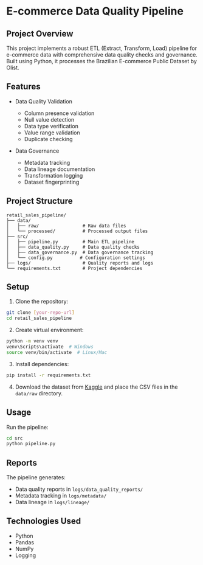 # E-commerce Data Quality Pipeline

## Project Overview
This project implements a robust ETL (Extract, Transform, Load) pipeline for e-commerce data with comprehensive data quality checks and governance. Built using Python, it processes the Brazilian E-commerce Public Dataset by Olist.

## Features
- Data Quality Validation
  - Column presence validation
  - Null value detection
  - Data type verification
  - Value range validation
  - Duplicate checking
  
- Data Governance
  - Metadata tracking
  - Data lineage documentation
  - Transformation logging
  - Dataset fingerprinting

## Project Structure
```
retail_sales_pipeline/
├── data/
│   ├── raw/                # Raw data files
│   └── processed/          # Processed output files
├── src/
│   ├── pipeline.py         # Main ETL pipeline
│   ├── data_quality.py     # Data quality checks
│   ├── data_governance.py  # Data governance tracking
│   └── config.py          # Configuration settings
├── logs/                   # Quality reports and logs
└── requirements.txt        # Project dependencies
```

## Setup
1. Clone the repository:
```bash
git clone [your-repo-url]
cd retail_sales_pipeline
```

2. Create virtual environment:
```bash
python -m venv venv
venv\Scripts\activate  # Windows
source venv/bin/activate  # Linux/Mac
```

3. Install dependencies:
```bash
pip install -r requirements.txt
```

4. Download the dataset from [Kaggle](https://www.kaggle.com/datasets/olistbr/brazilian-ecommerce) and place the CSV files in the `data/raw` directory.

## Usage
Run the pipeline:
```bash
cd src
python pipeline.py
```

## Reports
The pipeline generates:
- Data quality reports in `logs/data_quality_reports/`
- Metadata tracking in `logs/metadata/`
- Data lineage in `logs/lineage/`

## Technologies Used
- Python
- Pandas
- NumPy
- Logging